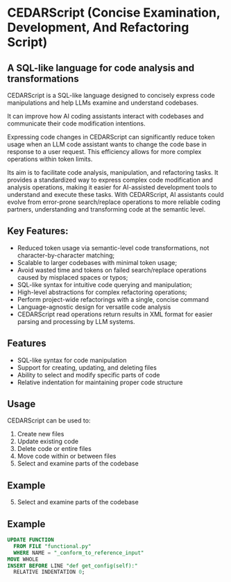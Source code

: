 # CEDARScript (Concise Examination, Development, And Refactoring Script)

## A SQL-like language for code analysis and transformations

CEDARScript is a SQL-like language designed to concisely express code manipulations
and help LLMs examine and understand codebases.

It can improve how AI coding assistants interact with codebases and communicate their code modification intentions.

Expressing code changes in CEDARScript can significantly reduce token usage when an LLM code assistant wants to change the code base in response to a user request.
This efficiency allows for more complex operations within token limits.

Its aim is to facilitate code analysis, manipulation, and refactoring tasks. It provides a standardized way to express complex code modification and analysis operations, making it easier for AI-assisted development tools to understand and execute these tasks.
With CEDARScript, AI assistants could evolve from error-prone search/replace operations to more reliable coding partners, understanding and transforming code at the semantic level.

## Key Features:

- Reduced token usage via semantic-level code transformations, not character-by-character matching;
- Scalable to larger codebases with minimal token usage; 
- Avoid wasted time and tokens on failed search/replace operations caused by misplaced spaces or typos; 
- SQL-like syntax for intuitive code querying and manipulation; 
- High-level abstractions for complex refactoring operations; 
- Perform project-wide refactorings with a single, concise command 
- Language-agnostic design for versatile code analysis 
- CEDARScript read operations return results in XML format for easier parsing and processing by LLM systems.

## Features

- SQL-like syntax for code manipulation                                                                                                                              
- Support for creating, updating, and deleting files                                                                                                                 
- Ability to select and modify specific parts of code                                                                                                                
- Relative indentation for maintaining proper code structure

## Usage

CEDARScript can be used to:

1. Create new files                                                                                                                                                  
2. Update existing code                                                                                                                                              
3. Delete code or entire files                                                                                                                                       
4. Move code within or between files                                                                                                                                 
5. Select and examine parts of the codebase

## Example

5. Select and examine parts of the codebase

## Example

```sql
UPDATE FUNCTION
  FROM FILE "functional.py"
  WHERE NAME = "_conform_to_reference_input"
MOVE WHOLE
INSERT BEFORE LINE "def get_config(self):"
  RELATIVE INDENTATION 0;
```
